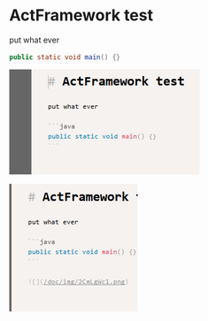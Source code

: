 # ActFramework test

put what ever

```java
public static void main() {}
```

![](/doc/img/2CmLgWc1.png)

![](/doc/img/2CmLgWf2.png)

